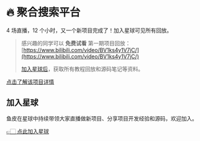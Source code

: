 # 🔥 聚合搜索平台

4 场直播，12 个小时，又一个新项目完成了！加入星球可见所有回放。


> 感兴趣的同学可以 **免费试看**
> 第一期项目回放：[https://www.bilibili.com/video/BV1ks4y1V7jC/](https://www.bilibili.com/video/BV1ks4y1V7jC/)
>
> [加入星球后](/加入星球.md)，获取所有教程回放和源码笔记等资料。

[点击了解该项目详情](https://www.code-nav.cn/post/1642462565038608385)


## 加入星球

鱼皮在星球中持续带领大家直播做新项目、分享项目开发经验和源码，欢迎加入。

[👉🏻 点此加入星球](/加入星球.md)

